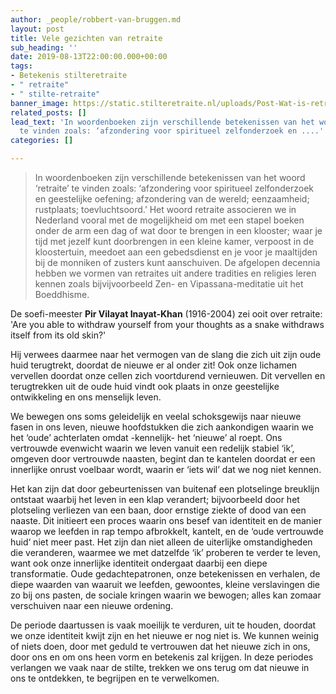 ```yaml
---
author: _people/robbert-van-bruggen.md
layout: post
title: Vele gezichten van retraite
sub_heading: ''
date: 2019-08-13T22:00:00.000+00:00
tags:
- Betekenis stilteretraite
- " retraite"
- " stilte-retraite"
banner_image: https://static.stilteretraite.nl/uploads/Post-Wat-is-retraite.jpg
related_posts: []
lead_text: 'In woordenboeken zijn verschillende betekenissen van het woord ‘retraite’
  te vinden zoals: ‘afzondering voor spiritueel zelfonderzoek en ....'
categories: []

---
```

> In woordenboeken zijn verschillende betekenissen van het woord ‘retraite’ te vinden zoals: ‘afzondering voor spiritueel zelfonderzoek en geestelijke oefening; afzondering van de wereld; eenzaamheid; rustplaats; toevluchtsoord.’ Het woord retraite associeren we in Nederland vooral met de mogelijkheid om met een stapel boeken onder de arm een dag of wat door te brengen in een klooster; waar je tijd met jezelf kunt doorbrengen in een kleine kamer, verpoost in de kloostertuin, meedoet aan een gebedsdienst en je voor je maaltijden bij de monniken of zusters kunt aanschuiven. De afgelopen decennia hebben we vormen van retraites uit andere tradities en religies leren kennen zoals bijvijvoorbeeld Zen- en Vipassana-meditatie uit het Boeddhisme.

De soefi-meester **Pir Vilayat Inayat-Khan** (1916-2004) zei ooit over retraite: 'Are you able to withdraw yourself from your thoughts as a snake withdraws itself from its old skin?'

Hij verwees daarmee naar het vermogen van de slang die zich uit zijn oude huid terugtrekt, doordat de nieuwe er al onder zit! Ook onze lichamen vervellen doordat onze cellen zich voortdurend vernieuwen. Dit vervellen en terugtrekken uit de oude huid vindt ook plaats in onze geestelijke ontwikkeling en ons menselijk leven.

We bewegen ons soms geleidelijk en veelal schoksgewijs naar nieuwe fasen in ons leven, nieuwe hoofdstukken die zich aankondigen waarin we het ‘oude’ achterlaten omdat -kennelijk- het ‘nieuwe’ al roept. Ons vertrouwde evenwicht waarin we leven vanuit een redelijk stabiel ‘ik’, omgeven door vertrouwde naasten, begint dan te kantelen doordat er een innerlijke onrust voelbaar wordt, waarin er ‘iets wil’ dat we nog niet kennen.

Het kan zijn dat door gebeurtenissen van buitenaf een plotselinge breuklijn ontstaat waarbij het leven in een klap verandert; bijvoorbeeld door het plotseling verliezen van een baan, door ernstige ziekte of dood van een naaste. Dit initieert een proces waarin ons besef van identiteit en de manier waarop we leefden in rap tempo afbrokkelt, kantelt, en de ‘oude vertrouwde huid‘ niet meer past. Het zijn dan niet alleen de uiterlijke omstandigheden die veranderen, waarmee we met datzelfde ‘ik’ proberen te verder te leven, want ook onze innerlijke identiteit ondergaat daarbij een diepe transformatie. Oude gedachtepatronen, onze betekenissen en verhalen, de diepe waarden van waaruit we leefden, gewoontes, kleine verslavingen die zo bij ons pasten, de sociale kringen waarin we bewogen; alles kan zomaar verschuiven naar een nieuwe ordening.

De periode daartussen is vaak moeilijk te verduren, uit te houden, doordat we onze identiteit kwijt zijn en het nieuwe er nog niet is. We kunnen weinig of niets doen, door met geduld te vertrouwen dat het nieuwe zich in ons, door ons en om ons heen vorm en betekenis zal krijgen. In deze periodes verlangen we vaak naar de stilte, trekken we ons terug om dat nieuwe in ons te ontdekken, te begrijpen en te verwelkomen.